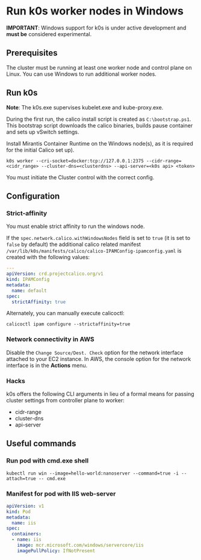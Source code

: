 # Run k0s worker nodes in Windows

**IMPORTANT**: Windows support for k0s is under active development and **must be** considered experimental.

## Prerequisites

The cluster must be running at least one worker node and control plane on Linux. You can use Windows to run additional worker nodes.

## Run k0s

**Note**: The k0s.exe supervises kubelet.exe and kube-proxy.exe.

During the first run, the calico install script is created as `C:\bootstrap.ps1`. This bootstrap script downloads the calico binaries, builds pause container and sets up vSwitch settings.

Install Mirantis Container Runtime on the Windows node(s), as it is required for the initial Calico set up).

```shell
k0s worker --cri-socket=docker:tcp://127.0.0.1:2375 --cidr-range=<cidr_range> --cluster-dns=<clusterdns> --api-server=<k0s api> <token>
```

You must initiate the Cluster control with the correct config.

## Configuration

### Strict-affinity

You must enable strict affinity to run the windows node.

If the `spec.network.calico.withWindowsNodes` field is set to `true` (it is set to `false` by default) the additional calico related manifest `/var/lib/k0s/manifests/calico/calico-IPAMConfig-ipamconfig.yaml` is created with the following values:

```yaml
---
apiVersion: crd.projectcalico.org/v1
kind: IPAMConfig
metadata:
  name: default
spec:
  strictAffinity: true
```

Alternately, you can manually execute calicoctl:

```shell
calicoctl ipam configure --strictaffinity=true
```

### Network connectivity in AWS

Disable the `Change Source/Dest. Check` option for the network interface attached to your EC2 instance. In AWS, the console option for the network interface is in the **Actions** menu.

### Hacks

k0s offers the following CLI arguments in lieu of a formal means for passing cluster settings from controller plane to worker:

- cidr-range
- cluster-dns
- api-server

## Useful commands

### Run pod with cmd.exe shell

```shell
kubectl run win --image=hello-world:nanoserver --command=true -i --attach=true -- cmd.exe
```

### Manifest for pod with IIS web-server

```yaml
apiVersion: v1
kind: Pod
metadata:
  name: iis
spec:
  containers:
  - name: iis
    image: mcr.microsoft.com/windows/servercore/iis
    imagePullPolicy: IfNotPresent
```